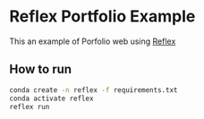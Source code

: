 # Reflex Portfolio Example

This an example of Porfolio web using [Reflex](https://reflex.dev/)

## How to run

```bash
conda create -n reflex -f requirements.txt
conda activate reflex
reflex run
```